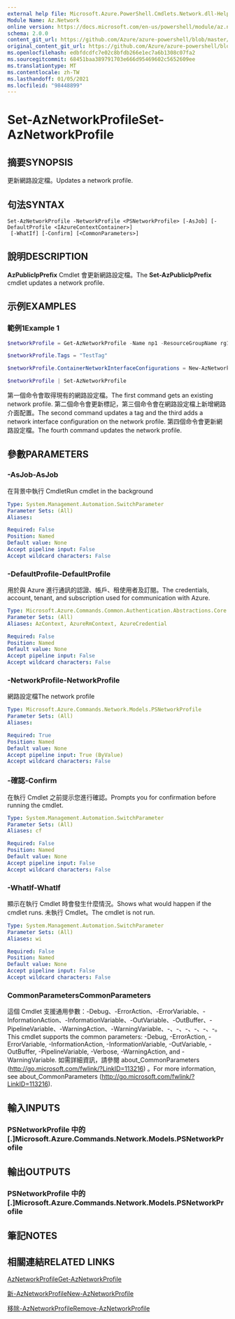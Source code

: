 ```yaml
---
external help file: Microsoft.Azure.PowerShell.Cmdlets.Network.dll-Help.xml
Module Name: Az.Network
online version: https://docs.microsoft.com/en-us/powershell/module/az.network/set-aznetworkprofile
schema: 2.0.0
content_git_url: https://github.com/Azure/azure-powershell/blob/master/src/Network/Network/help/Set-AzNetworkProfile.md
original_content_git_url: https://github.com/Azure/azure-powershell/blob/master/src/Network/Network/help/Set-AzNetworkProfile.md
ms.openlocfilehash: edbfdcdfc7e02c8bfdb266e1ec7a6b1308c07fa2
ms.sourcegitcommit: 68451baa389791703e666d95469602c5652609ee
ms.translationtype: MT
ms.contentlocale: zh-TW
ms.lasthandoff: 01/05/2021
ms.locfileid: "98448899"
---
```

# <span data-ttu-id="0917b-101">Set-AzNetworkProfile</span><span class="sxs-lookup"><span data-stu-id="0917b-101">Set-AzNetworkProfile</span></span>

## <span data-ttu-id="0917b-102">摘要</span><span class="sxs-lookup"><span data-stu-id="0917b-102">SYNOPSIS</span></span>
<span data-ttu-id="0917b-103">更新網路設定檔。</span><span class="sxs-lookup"><span data-stu-id="0917b-103">Updates a network profile.</span></span>

## <span data-ttu-id="0917b-104">句法</span><span class="sxs-lookup"><span data-stu-id="0917b-104">SYNTAX</span></span>

```
Set-AzNetworkProfile -NetworkProfile <PSNetworkProfile> [-AsJob] [-DefaultProfile <IAzureContextContainer>]
 [-WhatIf] [-Confirm] [<CommonParameters>]
```

## <span data-ttu-id="0917b-105">說明</span><span class="sxs-lookup"><span data-stu-id="0917b-105">DESCRIPTION</span></span>
<span data-ttu-id="0917b-106">**AzPublicIpPrefix** Cmdlet 會更新網路設定檔。</span><span class="sxs-lookup"><span data-stu-id="0917b-106">The **Set-AzPublicIpPrefix** cmdlet updates a network profile.</span></span>

## <span data-ttu-id="0917b-107">示例</span><span class="sxs-lookup"><span data-stu-id="0917b-107">EXAMPLES</span></span>

### <span data-ttu-id="0917b-108">範例1</span><span class="sxs-lookup"><span data-stu-id="0917b-108">Example 1</span></span>
```powershell
$networkProfile = Get-AzNetworkProfile -Name np1 -ResourceGroupName rg1

$networkProfile.Tags = "TestTag"

$networkProfile.ContainerNetworkInterfaceConfigurations = New-AzNetworkProfileContainerNicConfig -Name cnicconfig1

$networkProfile | Set-AzNetworkProfile
```

<span data-ttu-id="0917b-109">第一個命令會取得現有的網路設定檔。</span><span class="sxs-lookup"><span data-stu-id="0917b-109">The first command gets an existing network profile.</span></span> <span data-ttu-id="0917b-110">第二個命令會更新標記，第三個命令會在網路設定檔上新增網路介面配置。</span><span class="sxs-lookup"><span data-stu-id="0917b-110">The second command updates a tag and the third adds a network interface configuration on the network profile.</span></span> <span data-ttu-id="0917b-111">第四個命令會更新網路設定檔。</span><span class="sxs-lookup"><span data-stu-id="0917b-111">The fourth command updates the network profile.</span></span>

## <span data-ttu-id="0917b-112">參數</span><span class="sxs-lookup"><span data-stu-id="0917b-112">PARAMETERS</span></span>

### <span data-ttu-id="0917b-113">-AsJob</span><span class="sxs-lookup"><span data-stu-id="0917b-113">-AsJob</span></span>
<span data-ttu-id="0917b-114">在背景中執行 Cmdlet</span><span class="sxs-lookup"><span data-stu-id="0917b-114">Run cmdlet in the background</span></span>

```yaml
Type: System.Management.Automation.SwitchParameter
Parameter Sets: (All)
Aliases:

Required: False
Position: Named
Default value: None
Accept pipeline input: False
Accept wildcard characters: False
```

### <span data-ttu-id="0917b-115">-DefaultProfile</span><span class="sxs-lookup"><span data-stu-id="0917b-115">-DefaultProfile</span></span>
<span data-ttu-id="0917b-116">用於與 Azure 進行通訊的認證、帳戶、租使用者及訂閱。</span><span class="sxs-lookup"><span data-stu-id="0917b-116">The credentials, account, tenant, and subscription used for communication with Azure.</span></span>

```yaml
Type: Microsoft.Azure.Commands.Common.Authentication.Abstractions.Core.IAzureContextContainer
Parameter Sets: (All)
Aliases: AzContext, AzureRmContext, AzureCredential

Required: False
Position: Named
Default value: None
Accept pipeline input: False
Accept wildcard characters: False
```

### <span data-ttu-id="0917b-117">-NetworkProfile</span><span class="sxs-lookup"><span data-stu-id="0917b-117">-NetworkProfile</span></span>
<span data-ttu-id="0917b-118">網路設定檔</span><span class="sxs-lookup"><span data-stu-id="0917b-118">The network profile</span></span>

```yaml
Type: Microsoft.Azure.Commands.Network.Models.PSNetworkProfile
Parameter Sets: (All)
Aliases:

Required: True
Position: Named
Default value: None
Accept pipeline input: True (ByValue)
Accept wildcard characters: False
```

### <span data-ttu-id="0917b-119">-確認</span><span class="sxs-lookup"><span data-stu-id="0917b-119">-Confirm</span></span>
<span data-ttu-id="0917b-120">在執行 Cmdlet 之前提示您進行確認。</span><span class="sxs-lookup"><span data-stu-id="0917b-120">Prompts you for confirmation before running the cmdlet.</span></span>

```yaml
Type: System.Management.Automation.SwitchParameter
Parameter Sets: (All)
Aliases: cf

Required: False
Position: Named
Default value: None
Accept pipeline input: False
Accept wildcard characters: False
```

### <span data-ttu-id="0917b-121">-WhatIf</span><span class="sxs-lookup"><span data-stu-id="0917b-121">-WhatIf</span></span>
<span data-ttu-id="0917b-122">顯示在執行 Cmdlet 時會發生什麼情況。</span><span class="sxs-lookup"><span data-stu-id="0917b-122">Shows what would happen if the cmdlet runs.</span></span>
<span data-ttu-id="0917b-123">未執行 Cmdlet。</span><span class="sxs-lookup"><span data-stu-id="0917b-123">The cmdlet is not run.</span></span>

```yaml
Type: System.Management.Automation.SwitchParameter
Parameter Sets: (All)
Aliases: wi

Required: False
Position: Named
Default value: None
Accept pipeline input: False
Accept wildcard characters: False
```

### <span data-ttu-id="0917b-124">CommonParameters</span><span class="sxs-lookup"><span data-stu-id="0917b-124">CommonParameters</span></span>
<span data-ttu-id="0917b-125">這個 Cmdlet 支援通用參數：-Debug、-ErrorAction、-ErrorVariable、-InformationAction、-InformationVariable、-OutVariable、-OutBuffer、-PipelineVariable、-WarningAction、-WarningVariable、-、-、-、-、-、-。</span><span class="sxs-lookup"><span data-stu-id="0917b-125">This cmdlet supports the common parameters: -Debug, -ErrorAction, -ErrorVariable, -InformationAction, -InformationVariable, -OutVariable, -OutBuffer, -PipelineVariable, -Verbose, -WarningAction, and -WarningVariable.</span></span> <span data-ttu-id="0917b-126">如需詳細資訊，請參閱 about_CommonParameters (http://go.microsoft.com/fwlink/?LinkID=113216) 。</span><span class="sxs-lookup"><span data-stu-id="0917b-126">For more information, see about_CommonParameters (http://go.microsoft.com/fwlink/?LinkID=113216).</span></span>

## <span data-ttu-id="0917b-127">輸入</span><span class="sxs-lookup"><span data-stu-id="0917b-127">INPUTS</span></span>

### <span data-ttu-id="0917b-128">PSNetworkProfile 中的 [.]</span><span class="sxs-lookup"><span data-stu-id="0917b-128">Microsoft.Azure.Commands.Network.Models.PSNetworkProfile</span></span>

## <span data-ttu-id="0917b-129">輸出</span><span class="sxs-lookup"><span data-stu-id="0917b-129">OUTPUTS</span></span>

### <span data-ttu-id="0917b-130">PSNetworkProfile 中的 [.]</span><span class="sxs-lookup"><span data-stu-id="0917b-130">Microsoft.Azure.Commands.Network.Models.PSNetworkProfile</span></span>

## <span data-ttu-id="0917b-131">筆記</span><span class="sxs-lookup"><span data-stu-id="0917b-131">NOTES</span></span>

## <span data-ttu-id="0917b-132">相關連結</span><span class="sxs-lookup"><span data-stu-id="0917b-132">RELATED LINKS</span></span>

[<span data-ttu-id="0917b-133">AzNetworkProfile</span><span class="sxs-lookup"><span data-stu-id="0917b-133">Get-AzNetworkProfile</span></span>](./Get-AzNetworkProfile.md)

[<span data-ttu-id="0917b-134">新-AzNetworkProfile</span><span class="sxs-lookup"><span data-stu-id="0917b-134">New-AzNetworkProfile</span></span>](./New-AzNetworkProfile.md)

[<span data-ttu-id="0917b-135">移除-AzNetworkProfile</span><span class="sxs-lookup"><span data-stu-id="0917b-135">Remove-AzNetworkProfile</span></span>](./Remove-AzNetworkProfile.md)

